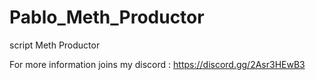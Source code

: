 # Pablo_Meth_Productor
script Meth Productor

For more information joins my discord : https://discord.gg/2Asr3HEwB3
